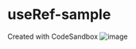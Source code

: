 # useRef-sample
Created with CodeSandbox
![image](https://user-images.githubusercontent.com/59696420/119686954-6d9dd780-be64-11eb-803a-2dff99efb79a.png)
